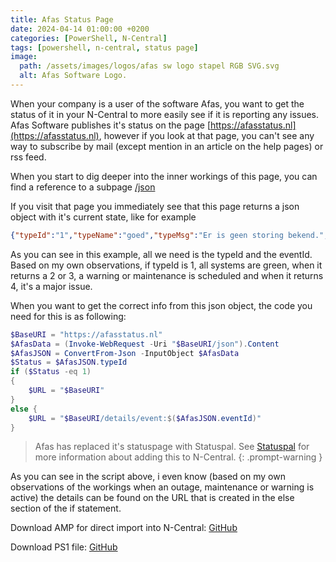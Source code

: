 ```yaml
---
title: Afas Status Page
date: 2024-04-14 01:00:00 +0200
categories: [PowerShell, N-Central]
tags: [powershell, n-central, status page]
image:
  path: /assets/images/logos/afas sw logo stapel RGB SVG.svg
  alt: Afas Software Logo.
---
```

When your company is a user of the software Afas, you want to get the status of it in your N-Central to more easily see if it is reporting any issues.
Afas Software publishes it's status on the page [https://afasstatus.nl](https://afasstatus.nl), however if you look at that page, you can't see any way to subscribe by mail (except mention in an article on the help pages) or rss feed.

When you start to dig deeper into the inner workings of this page, you can find a reference to a subpage [/json](https://afasstatus.nl/json)

If you visit that page you immediately see that this page returns a json object with it's current state, like for example

```json
{"typeId":"1","typeName":"goed","typeMsg":"Er is geen storing bekend.","eventId":null}
```

As you can see in this example, all we need is the typeId and the eventId.
Based on my own observations, if typeId is 1, all systems are green, when it returns a 2 or 3, a warning or maintenance is scheduled and when it returns 4, it's a major issue.

When you want to get the correct info from this json object, the code you need for this is as following:

```powershell
$BaseURI = "https://afasstatus.nl"
$AfasData = (Invoke-WebRequest -Uri "$BaseURI/json").Content
$AfasJSON = ConvertFrom-Json -InputObject $AfasData
$Status = $AfasJSON.typeId
if ($Status -eq 1)
{
    $URL = "$BaseURI"
}
else {
    $URL = "$BaseURI/details/event:$($AfasJSON.eventId)"
}
```
> Afas has replaced it's statuspage with Statuspal. See [Statuspal](https://www.decomputeur.nl/posts/Statuspal-Status-Page/) for more information about adding this to N-Central.
{: .prompt-warning }

As you can see in the script above, i even know (based on my own observations of the workings when an outage, maintenance or warning is active) the details can be found on the URL that is created in the else section of the if statement.

Download AMP for direct import into N-Central: [GitHub](https://github.com/eagle00789/N-Central/blob/master/Afas%20Status%20Page/Afas%20Status.amp)

Download PS1 file: [GitHub](https://github.com/eagle00789/N-Central/blob/master/Afas%20Status%20Page/Afas%20Status.ps1)